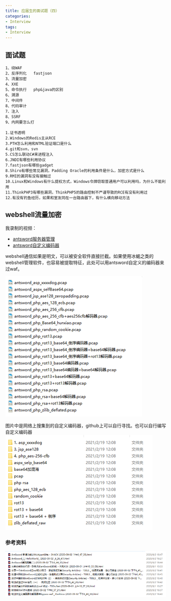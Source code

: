 ```yaml
---
title: 应届生的面试题（四）
categories:
- Interview
tags:
- Interview
---
```


## 面试题
```
1、绕WAF
2、反序列化   fastjson
3、流量加密
4、XXE
5、命令执行   php&java的区别
6、溯源
7、中间件
8、代码审计
7、注入
8、SSRF
9、内网要怎么打

1.证书透明
2.Windows的Redis主从RCE
3.PTH怎么利用和NTML验证端口是什么
4.git和svn，svn
5.CS怎么联动C#来进程注入
6.JNDI有哪些利用协议
7.fastjson有哪些gadget
8.Shiro有哪些常见漏洞，Padding Oracle的利用条件是什么，加密方式是什么
9.RMI的漏洞有没有接触过
10.Linux和Windows有什么提权方式，Windows令牌窃取普通用户可以利用吗，为什么不能利用
11.ThinkPHP3有哪些漏洞，ThinkPHP5的路由控制不严谨导致的RCE有没有利用过
12.有没有钓鱼经历，如果和室友同在一台路由器下，有什么横向移动方法
```
## webshell流量加密
我录制的视频：
- [antsword服务器管理](https://www.bilibili.com/video/BV1FA411H7UU/)
- [antsword自定义编码器](https://www.bilibili.com/video/BV1DT4y1w7Bb/)

webshell通信如果是明文，可以被安全软件直接拦截。如果使用冰蝎之类的webshell管理软件，也容易被提取特征，此处可以用antsword自定义的编码器来过waf。

![](https://raw.githubusercontent.com/Whale3070/Whale3070.github.io/master/images/02-20-10/3.PNG)

图片中是网络上搜集到的自定义编码器，github上可以自行寻找。也可以自行编写自定义编码器
![](https://raw.githubusercontent.com/Whale3070/Whale3070.github.io/master/images/02-20-10/4.PNG)

### 参考资料

![](https://raw.githubusercontent.com/Whale3070/Whale3070.github.io/master/images/02-20-10/2.PNG)

